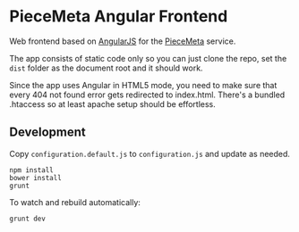 # PieceMeta Angular Frontend #

Web frontend based on [AngularJS](https://angularjs.org/) for the [PieceMeta](http://www.piecemeta.com) service.

The app consists of static code only so you can just clone the repo, set the ``dist`` folder as the document root and it should work.

Since the app uses Angular in HTML5 mode, you need to make sure that every 404 not found error gets redirected to index.html. There's a bundled .htaccess so at least apache setup should be effortless.


## Development ##

Copy ``configuration.default.js`` to ``configuration.js`` and update as needed.

```shell
npm install
bower install
grunt
```

To watch and rebuild automatically:

```shell
grunt dev
```
